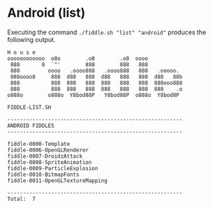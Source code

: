 Android (list)
======

Executing the command `./fiddle.sh "list" "android"` produces the following output.

    H o u s e
    oooooooooooo  o8o        .o8        .o8  oooo
     888       8  `"'        888        888   888
     888         oooo   .oooo888   .oooo888   888   .ooooo.
     888oooo8     888  d88   888  d88   888   888  d88   88b
     888          888  888   888  888   888   888  888ooo888
     888          888  888   888  888   888   888  888    .o
    o888o        o888o  Y8bod88P   Y8bod88P  o888o  Y8bod8P
    
    FIDDLE-LIST.SH
    
    --------------------------------------------------------
    ANDROID FIDDLES
    --------------------------------------------------------
    
    fiddle-0000-Template
    fiddle-0006-OpenGLRenderer
    fiddle-0007-DroidzAttack
    fiddle-0008-SpriteAnimation
    fiddle-0009-ParticleExplosion
    fiddle-0010-BitmapFonts
    fiddle-0011-OpenGLTextureMapping
    
    --------------------------------------------------------
    Total:  7
